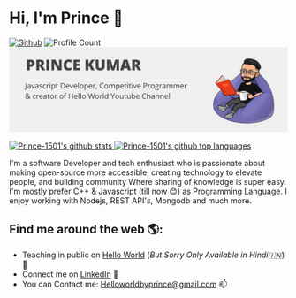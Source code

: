 # Hi, I'm Prince 👋
[![Github](https://img.shields.io/github/followers/Prince-1501?label=Follow&style=social)](https://github.com/Prince-1501)
![Profile Count](https://komarev.com/ghpvc/?username=Prince-1501) 
![github](https://github.com/Prince-1501/Prince-1501/blob/master/princekumar.jpg)


<a href="https://github.com/Prince-1501">
  <img height="180em" src="https://github-readme-stats.vercel.app/api?username=Prince-1501&show_icons=true&theme=merko&count_private=true" alt="Prince-1501's github stats" />
  <img height="180em" src="https://github-readme-stats.vercel.app/api/top-langs/?username=Prince-1501&theme=merko&layout=compact" alt="Prince-1501's github top languages" />
</a>
<br/>

I'm a software Developer and tech enthusiast who is passionate about making open-source more accessible, creating technology to elevate people, 
and building community Where sharing of knowledge is super easy. I'm mostly prefer C++ & Javascript (till now 😊) as Programming Language. 
I enjoy working with Nodejs, REST API's, Mongodb and much more.

## Find me around the web 🌎:
- Teaching in public on <a href="https://www.youtube.com/channel/UCbW63uLlDnsL7l992Z9nF_Q">Hello World</a> (<i>But Sorry Only Available in Hindi🇮🇳</i>)🔔
- Connect me on <a href="https://www.linkedin.com/in/iamprince/">LinkedIn</a> 💼
- You can Contact me: Helloworldbyprince@gmail.com 📫
